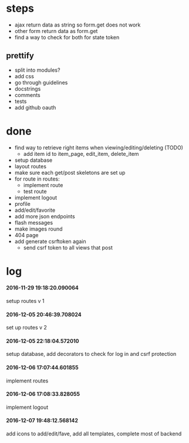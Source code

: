 # steps
+ ajax return data as string so form.get does not work
+ other form return data as form.get
+ find a way to check for both for state token

## prettify
+ split into modules?
+ add css
+ go through guidelines
+ docstrings
+ comments
+ tests
+ add github oauth

# done
+ find way to retrieve right items when viewing/editing/deleting (TODO)
    + add item id to item_page, edit_item, delete_item
+ setup database
+ layout routes
+ make sure each get/post skeletons are set up
+ for route in routes:
    + implement route
    + test route
+ implement logout
+ profile
+ add/edit/favorite
+ add more json endpoints
+ flash messages
+ make images round
+ 404 page
+ add generate csrftoken again
    + send csrf token to all views that post

# log
#### 2016-11-29 19:18:20.090064
setup routes v 1
#### 2016-12-05 20:46:39.708024
set up routes v 2
#### 2016-12-05 22:18:04.572010
setup database, add decorators to check for log in and csrf protection
#### 2016-12-06 17:07:44.601855
implement routes
#### 2016-12-06 17:08:33.828055
implement logout
#### 2016-12-07 19:48:12.568142
add icons to add/edit/fave, add all templates, complete most of backend
